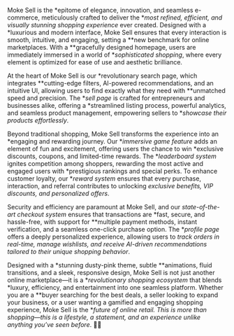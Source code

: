 Moke Sell is the *epitome of elegance, innovation, and seamless e-commerce, meticulously crafted to deliver the **most refined, efficient, and visually stunning shopping experience* ever created. Designed with a *luxurious and modern interface, Moke Sell ensures that every interaction is smooth, intuitive, and engaging, setting a **new benchmark for online marketplaces. With a **gracefully designed homepage, users are immediately immersed in a world of **sophisticated shopping*, where every element is optimized for ease of use and aesthetic brilliance. 

At the heart of Moke Sell is our *revolutionary search page, which integrates **cutting-edge filters, AI-powered recommendations, and an intuitive UI, allowing users to find exactly what they need with **unmatched speed and precision. The **sell page* is crafted for entrepreneurs and businesses alike, offering a *streamlined listing process, powerful analytics, and seamless product management, empowering sellers to **showcase their products effortlessly*. 

Beyond traditional shopping, Moke Sell transforms the experience into an *engaging and rewarding journey. Our **immersive game feature* adds an element of fun and excitement, offering users the chance to win *exclusive discounts, coupons, and limited-time rewards. The **leaderboard system* ignites competition among shoppers, rewarding the most active and engaged users with *prestigious rankings and special perks. To enhance customer loyalty, our **reward system* ensures that every purchase, interaction, and referral contributes to unlocking *exclusive benefits, VIP discounts, and personalized offers*.

Security and efficiency are paramount at Moke Sell, and our *state-of-the-art checkout system* ensures that transactions are *fast, secure, and hassle-free, with support for **multiple payment methods, instant verification, and a seamless one-click purchase option. The **profile page* offers a deeply personalized experience, allowing users to *track orders in real-time, manage wishlists, and receive AI-driven recommendations tailored to their unique shopping behavior*.

Designed with a *stunning dusty-pink theme, subtle **animations, fluid transitions, and a sleek, responsive design, Moke Sell is not just another online marketplace—it is a **revolutionary shopping ecosystem* that blends *luxury, efficiency, and entertainment into one seamless platform. Whether you are a **buyer searching for the best deals, a seller looking to expand your business, or a user wanting a gamified and engaging shopping experience, Moke Sell is the **future of online retail. This is more than shopping—this is a lifestyle, a statement, and an experience unlike anything you’ve seen before*. 🚀✨